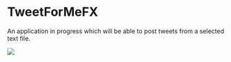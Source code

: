 # TweetForMeFX

An application in progress which will be able to post tweets from a selected text file. 

<img src="http://i.imgur.com/FcxOoIv.png"/>
